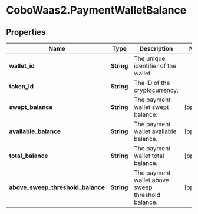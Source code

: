 # CoboWaas2.PaymentWalletBalance

## Properties

Name | Type | Description | Notes
------------ | ------------- | ------------- | -------------
**wallet_id** | **String** | The unique identifier of the wallet. | 
**token_id** | **String** | The ID of the cryptocurrency. | 
**swept_balance** | **String** | The payment wallet swept balance. | [optional] 
**available_balance** | **String** | The payment wallet available balance. | [optional] 
**total_balance** | **String** | The payment wallet total balance. | [optional] 
**above_sweep_threshold_balance** | **String** | The payment wallet above sweep threshold balance. | [optional] 


